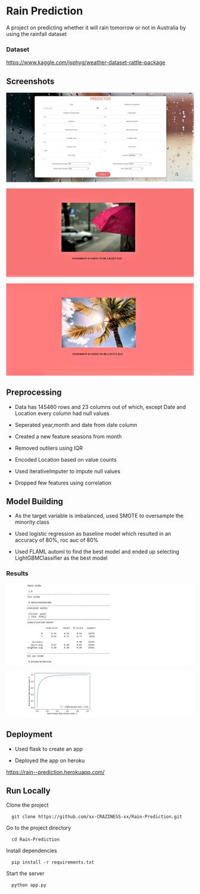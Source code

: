 
# Rain Prediction

A project on predicting whether it will rain tomorrow or not in Australia by using the rainfall dataset



### Dataset
https://www.kaggle.com/jsphyg/weather-dataset-rattle-package

## Screenshots

![App Screenshot](https://github.com/xx-CRAZINESS-xx/Rain-Prediction/blob/main/static/image/Screenshot.png?raw=True)

![App Screenshot](https://github.com/xx-CRAZINESS-xx/Rain-Prediction/blob/main/static/image/rainy.png)

![App Screenshot](https://github.com/xx-CRAZINESS-xx/Rain-Prediction/blob/main/static/image/sunny.png)


## Preprocessing

- Data has 145460 rows and 23 columns out of which, except Date and Location every column had null values

- Seperated year,month and date from date column

- Created a new feature seasons from month 

- Removed outliers using IQR 

- Encoded Location based on value counts

- Used IterativeImputer to impute null values

- Dropped few features using correlation
## Model Building

- As the target variable is imbalanced, used SMOTE to oversample the minority class

- Used logistic regression as baseline model which resulted in an accuracy of 80%, roc auc of 80% 

- Used FLAML automl to find the best model and ended up selecting LightGBMClassifier as the best model 

### Results

![App Screenshot](https://github.com/xx-CRAZINESS-xx/Rain-Prediction/blob/main/static/image/result.png?raw=True)


![App Screenshot](https://github.com/xx-CRAZINESS-xx/Rain-Prediction/blob/main/static/image/roc.png?raw=True)
## Deployment

- Used flask to create an app

- Deployed the app on heroku

https://rain--prediction.herokuapp.com/
## Run Locally

Clone the project

```
  git clone https://github.com/xx-CRAZINESS-xx/Rain-Prediction.git
```

Go to the project directory

```
  cd Rain-Prediction
```

Install dependencies

```
  pip install -r requirements.txt
```

Start the server

```
  python app.py
```


